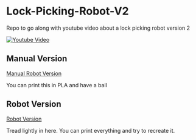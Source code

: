 # Lock-Picking-Robot-V2
Repo to go along with youtube video about a lock picking robot version 2

[![Youtube Video](https://www.youtube.com/watch?v=QE9MT1LG-PU/0.jpg)](https://www.youtube.com/watch?v=QE9MT1LG-PU)

## Manual Version
[Manual Robot Version](images/manual.png)

You can print this in PLA and have a ball

## Robot Version
[Robot Version](images/robot.png)

Tread lightly in here. You can print everything and try to recreate it.